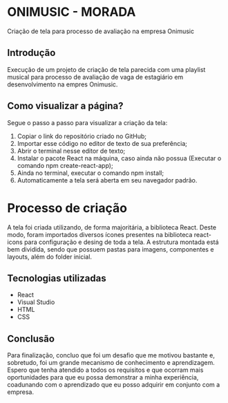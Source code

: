 # ONIMUSIC - MORADA
Criação de tela para processo de avaliação na empresa Onimusic

## Introdução
Execução de um projeto de criação de tela parecida com uma playlist musical para processo de avaliação de vaga de estagiário em desenvolvimento na empres Onimusic.

## Como visualizar a página?
Segue o passo a passo para visualizar a criação da tela:

1. Copiar o link do repositório criado no GitHub;
2. Importar esse código no editor de texto de sua preferência;
3. Abrir o terminal nesse editor de texto;
4. Instalar o pacote React na máquina, caso ainda não possua (Executar o comando npm create-react-app);
5. Ainda no terminal, executar o comando npm install;
6. Automaticamente a tela será aberta em seu navegador padrão.

# Processo de criação
A tela foi criada utilizando, de forma majoritária, a biblioteca React. Deste modo, foram importados diversos ícones presentes na biblioteca react-icons para configuração e desing de toda a tela. A estrutura montada está bem dividida, sendo que possuem pastas para imagens, componentes e layouts, além do folder inicial.

## Tecnologias utilizadas
* React
* Visual Studio
* HTML
* CSS

## Conclusão
Para finalização, concluo que foi um desafio que me motivou bastante e, sobretudo, foi um grande mecanismo de conhecimento e aprendizagem. Espero que tenha atendido a todos os requisitos e que ocorram mais oportunidades para que eu possa demonstrar a minha experiência, coadunando com o aprendizado que eu posso adquirir em conjunto com a empresa.
